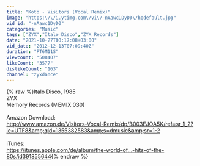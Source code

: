 ```yaml
---
title: "Koto - Visitors (Vocal Remix)"
image: "https:\/\/i.ytimg.com\/vi\/-nAawc1DyD0\/hqdefault.jpg"
vid_id: "-nAawc1DyD0"
categories: "Music"
tags: ["ZYX","Italo Disco","ZYX Records"]
date: "2021-10-27T00:17:08+03:00"
vid_date: "2012-12-13T07:09:40Z"
duration: "PT6M11S"
viewcount: "508407"
likeCount: "3577"
dislikeCount: "163"
channel: "zyxdance"
---
```

{% raw %}Italo Disco, 1985<br />ZYX<br />Memory Records (MEMIX 030)<br /><br />Amazon Download:<br /><a rel="nofollow" target="blank" href="http://www.amazon.de/Visitors-Vocal-Remix/dp/B003EJOA5K/ref=sr_1_2?ie=UTF8&amp;qid=1355382583&amp;s=dmusic&amp;sr=1-2">http://www.amazon.de/Visitors-Vocal-Remix/dp/B003EJOA5K/ref=sr_1_2?ie=UTF8&amp;qid=1355382583&amp;s=dmusic&amp;sr=1-2</a><br /><br />iTunes:<br /><a rel="nofollow" target="blank" href="https://itunes.apple.com/de/album/the-world-of...-hits-of-the-80s/id391855644">https://itunes.apple.com/de/album/the-world-of...-hits-of-the-80s/id391855644</a>{% endraw %}
